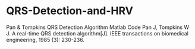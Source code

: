 # QRS-Detection-and-HRV
Pan &amp; Tompkins QRS Detection Algorithm Matlab Code
Pan J, Tompkins W J. A real-time QRS detection algorithm[J]. IEEE transactions on biomedical engineering, 1985 (3): 230-236.
